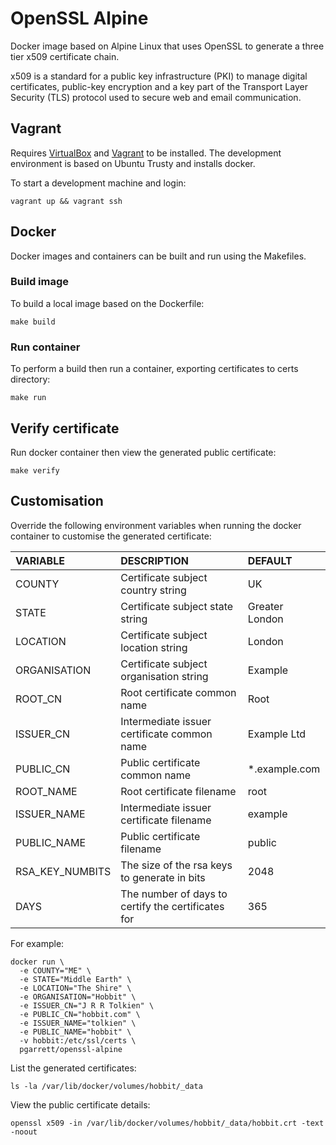 # OpenSSL Alpine

Docker image based on Alpine Linux that uses OpenSSL to generate a three tier x509 certificate chain.

x509 is a standard for a public key infrastructure (PKI) to manage digital certificates, public-key encryption and a key part of the Transport Layer Security (TLS) protocol used to secure web and email communication.

## Vagrant

Requires [VirtualBox](https://www.virtualbox.org) and [Vagrant](https://www.vagrantup.com) to be installed. The development environment is based on Ubuntu Trusty and installs docker.

To start a development machine and login:

```
vagrant up && vagrant ssh
```

## Docker

Docker images and containers can be built and run using the Makefiles.

### Build image

To build a local image based on the Dockerfile:

```
make build
```

### Run container

To perform a build then run a container, exporting certificates to certs directory:

```
make run
```

## Verify certificate

Run docker container then view the generated public certificate:

```
make verify
```

## Customisation

Override the following environment variables when running the docker container to customise the generated certificate:

| VARIABLE | DESCRIPTION | DEFAULT |
| :------- | :---------- | :------ |
| COUNTY | Certificate subject country string | UK |
| STATE | Certificate subject state string | Greater London |
| LOCATION | Certificate subject location string | London |
| ORGANISATION | Certificate subject organisation string | Example |
| ROOT_CN | Root certificate common name | Root |
| ISSUER_CN | Intermediate issuer certificate common name | Example Ltd |
| PUBLIC_CN | Public certificate common name | *.example.com |
| ROOT_NAME | Root certificate filename | root |
| ISSUER_NAME | Intermediate issuer certificate filename | example |
| PUBLIC_NAME | Public certificate filename | public |
| RSA_KEY_NUMBITS | The size of the rsa keys to generate in bits | 2048 |
| DAYS | The number of days to certify the certificates for | 365 |

For example:

```
docker run \
  -e COUNTY="ME" \
  -e STATE="Middle Earth" \
  -e LOCATION="The Shire" \
  -e ORGANISATION="Hobbit" \
  -e ISSUER_CN="J R R Tolkien" \
  -e PUBLIC_CN="hobbit.com" \
  -e ISSUER_NAME="tolkien" \
  -e PUBLIC_NAME="hobbit" \
  -v hobbit:/etc/ssl/certs \
  pgarrett/openssl-alpine
```

List the generated certificates:

```
ls -la /var/lib/docker/volumes/hobbit/_data
```

View the public certificate details:

```
openssl x509 -in /var/lib/docker/volumes/hobbit/_data/hobbit.crt -text -noout
```
